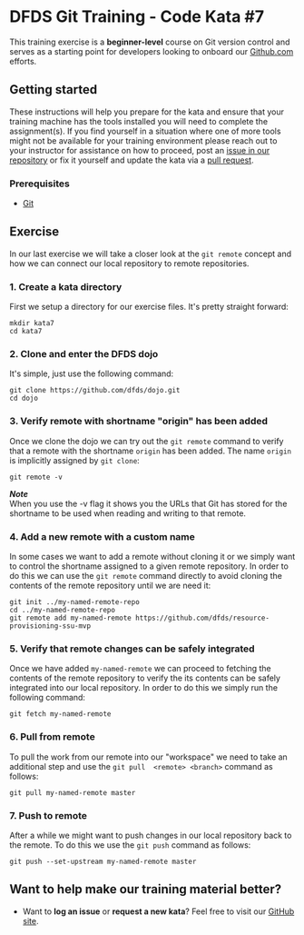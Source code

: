 DFDS Git Training - Code Kata #7
======================================

This training exercise is a **beginner-level** course on Git version control and serves as a starting point for developers looking to onboard our [Github.com](https://github.com/dfds) efforts.

## Getting started
These instructions will help you prepare for the kata and ensure that your training machine has the tools installed you will need to complete the assignment(s). If you find yourself in a situation where one of more tools might not be available for your training environment please reach out to your instructor for assistance on how to proceed, post an [issue in our repository](https://github.com/dfds/dojo/issues) or fix it yourself and update the kata via a [pull request](https://github.com/dfds/dojo/pulls).

### Prerequisites
* [Git](https://git-scm.com/downloads)

## Exercise
In our last exercise we will take a closer look at the `git remote` concept and how we can connect our local repository to remote repositories.

### 1. Create a kata directory
First we setup a directory for our exercise files. It's pretty straight forward:

```
mkdir kata7
cd kata7
```

### 2. Clone and enter the DFDS dojo
It's simple, just use the following command:

```
git clone https://github.com/dfds/dojo.git
cd dojo
```

### 3. Verify remote with shortname "origin" has been added
Once we clone the dojo we can try out the `git remote` command to verify that a remote with the shortname `origin` has been added. The name `origin` is implicitly assigned by `git clone`:

```
git remote -v
```

***Note*** <br/>
When you use the -v flag it shows you the URLs that Git has stored for the shortname to be used when reading and writing to that remote.

### 4. Add a new remote with a custom name
In some cases we want to add a remote without cloning it or we simply want to control the shortname assigned to a given remote repository. In order to do this we can use the `git remote` command directly to avoid cloning the contents of the remote repository until we are need it:

```
git init ../my-named-remote-repo
cd ../my-named-remote-repo
git remote add my-named-remote https://github.com/dfds/resource-provisioning-ssu-mvp
```

### 5. Verify that remote changes can be safely integrated
Once we have added `my-named-remote` we can proceed to fetching the contents of the remote repository to verify the its contents can be safely integrated into our local repository. In order to do this we simply run the following command:

```
git fetch my-named-remote
```

### 6. Pull from remote
To pull the work from our remote into our "workspace" we need to take an additional step and use the `git pull  <remote> <branch>` command as follows:

```
git pull my-named-remote master
```

### 7. Push to remote
After a while we might want to push changes in our local repository back to the remote. To do this we use the `git push` command as follows:

```
git push --set-upstream my-named-remote master
```

## Want to help make our training material better?
 * Want to **log an issue** or **request a new kata**? Feel free to visit our [GitHub site](https://github.com/dfds/dojo/issues).